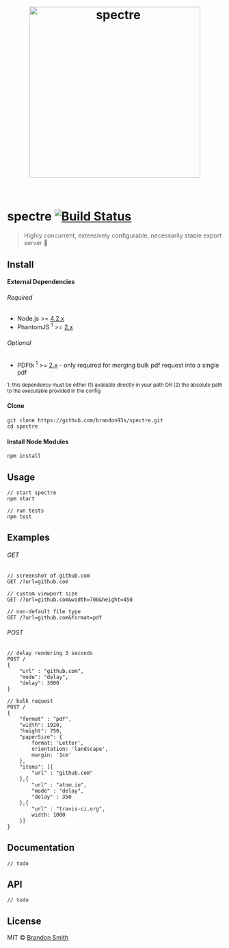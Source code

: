 <h1 align="center">
	<br>
	<img width="400" src="https://cdn.rawgit.com/brandon93s/spectre/c8045fa55773b321015db94d3b55787e6dbc5fdb/media/logo.png" alt="spectre">
	<br>
    <br>
</h1>

# spectre [![Build Status](https://travis-ci.org/brandon93s/spectre.svg?branch=master)](https://travis-ci.org/brandon93s/spectre)

> Highly concurrent, extensively configurable, necessarily stable export server   :ghost:

## Install

#### External Dependencies

###### Required
- Node.js >= [4.2.x](https://nodejs.org/en/download/)
- PhantomJS<sup> 1</sup> >= [2.x](http://phantomjs.org/download.html)

###### Optional
- PDFtk<sup> 1</sup> >= [2.x](https://www.pdflabs.com/tools/pdftk-server/) - only required for merging bulk pdf request into a single pdf

<sub>1: this dependency must be either (1) available directly in your path OR (2) the absolute path to the executable provided in the config </sub>


#### Clone
```
git clone https://github.com/brandon93s/spectre.git
cd spectre
```
#### Install Node Modules

```
npm install
```


## Usage

```
// start spectre
npm start

// run tests
npm test
```

## Examples
###### GET
```
// screenshot of github.com
GET /?url=github.com
```
```
// custom viewport size
GET /?url=github.com&width=700&height=450
```
```
// non-default file type
GET /?url=github.com&format=pdf
```
###### POST
```
// delay rendering 3 seconds
POST /
{
	"url" : "github.com",
	"mode": "delay",
	"delay": 3000
}
```
```
// bulk request
POST /
{
	"format" : "pdf",
	"width": 1920,
	"height": 750,
	"paperSize": {
  		format: 'Letter',
  		orientation: 'landscape',
  		margin: '1cm'
	},
	"items": [{
		"url" : "github.com"
	},{
		"url" : "atom.io",
		"mode" : "delay",
		"delay" : 350
	},{
		"url" : "travis-ci.org",
		width: 1000
	}]
}
```


## Documentation

```
// todo
```

## API

```
// todo
```

## License

MIT © [Brandon Smith](https://github.com/brandon93s)
